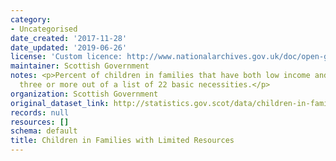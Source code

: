 ```yaml
---
category:
- Uncategorised
date_created: '2017-11-28'
date_updated: '2019-06-26'
license: 'Custom licence: http://www.nationalarchives.gov.uk/doc/open-government-licence/version/3/'
maintainer: Scottish Government
notes: <p>Percent of children in families that have both low income and cannot afford
  three or more out of a list of 22 basic necessities.</p>
organization: Scottish Government
original_dataset_link: http://statistics.gov.scot/data/children-in-families-with-limited-resources
records: null
resources: []
schema: default
title: Children in Families with Limited Resources
---
```


